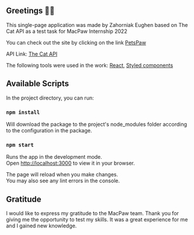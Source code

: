 ## Greetings 👋🏼

This single-page application was made by Zahorniak Eughen based on The Cat API as a test task for MacPaw Internship 2022

You can check out the site by clicking on the link [PetsPaw](https://zzagornyak.github.io/Pets/#/)


API Link: [The Cat API](https://thecatapi.com/)

The following tools were used in the work:
[React](https://reactjs.org/),
[Styled components](https://styled-components.com/)

## Available Scripts

In the project directory, you can run:

### `npm install`
Will download the package to the project's node_modules folder according to the configuration in the package.

### `npm start`
Runs the app in the development mode.\
Open [http://localhost:3000](http://localhost:3000) to view it in your browser.

The page will reload when you make changes.\
You may also see any lint errors in the console.


## Gratitude

I would like to express my gratitude to the MacPaw team. 
Thank you for giving me the opportunity to test my skills. 
It was a great experience for me and I gained new knowledge.
